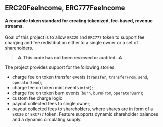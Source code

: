 ## ERC20FeeIncome, ERC777FeeIncome

#### A reusable token standard for creating tokenized, fee-based, revenue streams.

Goal of this project is to allow `ERC20` and `ERC777` token to support 
fee charging and fee redistibution either to a single owner or
a set of shareholders.

> :warning: **This code has not been reviewed or audited.** :warning:

The project provides support for the following stories:
- charge fee on token transfer events (`transfer`, `transferFrom`, `send`, `operatorSend`);
- charge fee on token mint events (`mint`);
- charge fee on token burn events (`burn`, `burnFrom`, `operatorBurn`);
- custom fee charge logic
- payout collected fees to single owner;
- payout collected fees to shareholders, where shares are in form of a `ERC20` or `ERC777` token. Feature supports dynamic shareholder balances and a dynamic circulating supply.
